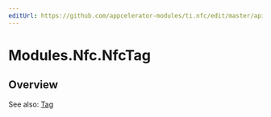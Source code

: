 ```yaml
---
editUrl: https://github.com/appcelerator-modules/ti.nfc/edit/master/apidoc/NfcTag.yml
---
```

# Modules.Nfc.NfcTag

<TypeHeader/>

## Overview

See also:
[Tag](http://developer.android.com/reference/android/nfc/Tag.html)

<ApiDocs/>
